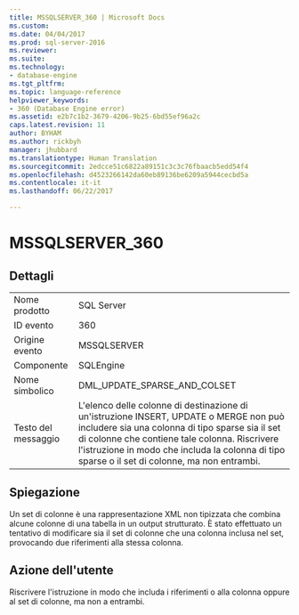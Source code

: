 ```yaml
---
title: MSSQLSERVER_360 | Microsoft Docs
ms.custom: 
ms.date: 04/04/2017
ms.prod: sql-server-2016
ms.reviewer: 
ms.suite: 
ms.technology:
- database-engine
ms.tgt_pltfrm: 
ms.topic: language-reference
helpviewer_keywords:
- 360 (Database Engine error)
ms.assetid: e2b7c1b2-3679-4206-9b25-6bd55ef96a2c
caps.latest.revision: 11
author: BYHAM
ms.author: rickbyh
manager: jhubbard
ms.translationtype: Human Translation
ms.sourcegitcommit: 2edcce51c6822a89151c3c3c76fbaacb5edd54f4
ms.openlocfilehash: d4523266142da60eb89136be6209a5944cecbd5a
ms.contentlocale: it-it
ms.lasthandoff: 06/22/2017

---
```

# <a name="mssqlserver360"></a>MSSQLSERVER_360
  
## <a name="details"></a>Dettagli  
  
|||  
|-|-|  
|Nome prodotto|SQL Server|  
|ID evento|360|  
|Origine evento|MSSQLSERVER|  
|Componente|SQLEngine|  
|Nome simbolico|DML_UPDATE_SPARSE_AND_COLSET|  
|Testo del messaggio|L'elenco delle colonne di destinazione di un'istruzione INSERT, UPDATE o MERGE non può includere sia una colonna di tipo sparse sia il set di colonne che contiene tale colonna. Riscrivere l'istruzione in modo che includa la colonna di tipo sparse o il set di colonne, ma non entrambi.|  
  
## <a name="explanation"></a>Spiegazione  
Un set di colonne è una rappresentazione XML non tipizzata che combina alcune colonne di una tabella in un output strutturato. È stato effettuato un tentativo di modificare sia il set di colonne che una colonna inclusa nel set, provocando due riferimenti alla stessa colonna.  
  
## <a name="user-action"></a>Azione dell'utente  
Riscrivere l'istruzione in modo che includa i riferimenti o alla colonna oppure al set di colonne, ma non a entrambi.  
  

